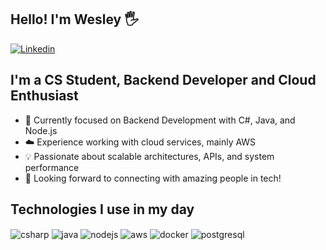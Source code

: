 ## Hello! I'm Wesley 🖐️  

[![Linkedin](https://img.shields.io/badge/LinkedIn-0077B5?style=for-the-badge&logo=linkedin&logoColor=white)](http://www.linkedin.com/in/wesleyantonio)  

## I'm a CS Student, Backend Developer and Cloud Enthusiast  

- 🚀 Currently focused on Backend Development with C#, Java, and Node.js  
- ☁️ Experience working with cloud services, mainly AWS  
- 💡 Passionate about scalable architectures, APIs, and system performance  
- 🔗 Looking forward to connecting with amazing people in tech!  

## Technologies I use in my day  

<div style="display: inline_block">
  <img align="center" alt="csharp" src="https://img.shields.io/badge/C%23-239120?style=for-the-badge&logo=csharp&logoColor=white" />
  <img align="center" alt="java" src="https://img.shields.io/badge/Java-ED8B00?style=for-the-badge&logo=java&logoColor=white" />
  <img align="center" alt="nodejs" src="https://img.shields.io/badge/Node.js-43853D?style=for-the-badge&logo=node.js&logoColor=white" />
  <img align="center" alt="aws" src="https://img.shields.io/badge/AWS-232F3E?style=for-the-badge&logo=amazonaws&logoColor=white" />
  <img align="center" alt="docker" src="https://img.shields.io/badge/Docker-2496ED?style=for-the-badge&logo=docker&logoColor=white" />
  <img align="center" alt="postgresql" src="https://img.shields.io/badge/PostgreSQL-316192?style=for-the-badge&logo=postgresql&logoColor=white" />
</div><br/>  
